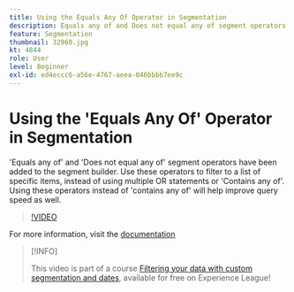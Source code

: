 ```yaml
---
title: Using the Equals Any Of Operator in Segmentation
description: Equals any of and Does not equal any of segment operators have been added to the segment builder. Use these operators to filter to a list of specific items, instead of using multiple OR statements or Contains any of. Using these operators instead of contains any of will help improve query speed as well.
feature: Segmentation
thumbnail: 32960.jpg
kt: 4844
role: User
level: Beginner
exl-id: ed4eccc6-a56e-4767-aeea-046bbbb7ee9c
---
```

# Using the 'Equals Any Of' Operator in Segmentation

'Equals any of' and 'Does not equal any of' segment operators have been added to the segment builder. Use these operators to filter to a list of specific items, instead of using multiple OR statements or 'Contains any of'. Using these operators instead of 'contains any of' will help improve query speed as well.

>[!VIDEO](https://video.tv.adobe.com/v/32960/?quality=12)

For more information, visit the [documentation](https://experienceleague.adobe.com/docs/analytics/components/segmentation/segment-reference/seg-operators.html)

>[!INFO]
>
> This video is part of a course [Filtering your data with custom segmentation and dates](https://experienceleague.adobe.com/?recommended=Analytics-U-1-2021.1.filterdata), available for free on Experience League!
